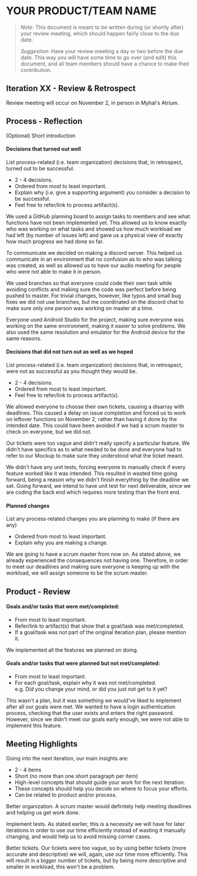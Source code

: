 # YOUR PRODUCT/TEAM NAME

 > _Note:_ This document is meant to be written during (or shortly after) your review meeting, which should happen fairly close to the due date.      
 >      
 > _Suggestion:_ Have your review meeting a day or two before the due date. This way you will have some time to go over (and edit) this document, and all team members should have a chance to make their contribution.


## Iteration XX - Review & Retrospect

Review meeting will occur on November 2, in person in Myhal's Atrium.

## Process - Reflection

(Optional) Short introduction

#### Decisions that turned out well

List process-related (i.e. team organization) decisions that, in retrospect, turned out to be successful.


 * 2 - 4 decisions.
 * Ordered from most to least important.
 * Explain why (i.e. give a supporting argument) you consider a decision to be successful.
 * Feel free to refer/link to process artifact(s).
 
 We used a GitHub planning board to assign tasks to members and see what functions have not been implemented yet. This allowed us to know exactly who was working on what tasks and showed us how much workload we had left (by number of issues left) and gave us a physical view of exactly how much progress we had done so far.
 
 To communicate we decided on making a discord server. This helped us communicate in an environment that no confusion as to who was talking was created, as well as allowed us to have our audio meeting for people who were not able to make it in person.
 
 We used branches so that everyone could code their own task while avoiding conflicts and making sure the code was perfect before being pushed to master. For trivial changes, however, like typos and small bug fixes we did not use branches, but me coordinated on the discord chat to make sure only one person was working on master at a time.
 
 Everyone used Android Studio for the project, making sure everyone was working on the same environment, making it easier to solve problems. We also used the same resolution and emulator for the Android device for the same reasons.
 

#### Decisions that did not turn out as well as we hoped

List process-related (i.e. team organization) decisions that, in retrospect, were not as successful as you thought they would be.

 * 2 - 4 decisions.
 * Ordered from most to least important.
 * Feel free to refer/link to process artifact(s).
 
 We allowed everyone to choose their own tickets, causing a disarray with deadlines. This caused a delay on issue completion and forced us to work on leftover functions on November 2, rather than having it done by the intended date. This could have been avoided if we had a scrum master to check on everyone, but we did not.
 
 Our tickets were too vague and didn't really specify a particular feature. We didn't have specifics as to what needed to be done and everyone had to refer to our Mockup to make sure they understood what the ticket meant.
 
 We didn't have any unit tests, forcing everyone to manually check if every feature worked like it was intended. This resulted in wasted time going forward, being a reason why we didn't finish everything by the deadline we set. Going forward, we intend to have unit test for next deliverable, since we are coding the back end which requires more testing than the front end.

#### Planned changes

List any process-related changes you are planning to make (if there are any)

 * Ordered from most to least important.
 * Explain why you are making a change.

We are going to have a scrum master from now on. As stated above, we already experienced the consequences not having one. Therefore, in order to meet our deadlines and making sure everyone is keeping up with the workload, we will assign someone to be the scrum master.

## Product - Review

#### Goals and/or tasks that were met/completed:

 * From most to least important.
 * Refer/link to artifact(s) that show that a goal/task was met/completed.
 * If a goal/task was not part of the original iteration plan, please mention it.
 
 We implemented all the features we planned on doing. 


#### Goals and/or tasks that were planned but not met/completed:

 * From most to least important.
 * For each goal/task, explain why it was not met/completed.      
   e.g. Did you change your mind, or did you just not get to it yet?
   
  This wasn't a plan, but it was something we would've liked to implement after all our goals were met. We wanted to have a login authentication process, checking that the user exists and enters the right password. However, since we didn't meet our goals early enough, we were not able to implement this feature.

## Meeting Highlights

Going into the next iteration, our main insights are:

 * 2 - 4 items
 * Short (no more than one short paragraph per item)
 * High-level concepts that should guide your work for the next iteration.
 * These concepts should help you decide on where to focus your efforts.
 * Can be related to product and/or process.
 
 Better organization. A scrum master would definitely help meeting deadlines and helping us get work done. 
 
 Implement tests. As stated earlier, this is a necessity we will have for later iterations in order to use our time efficiently instead of wasting it manually changing, and would help us to avoid missing corner cases.
 
 Better tickets. Our tickets were too vague, so by using better tickets (more accurate and descriptive) we will, again, use our time more efficiently. This will result in a bigger number of tickets, but by being more descriptive and smaller in workload, this won't be a problem.
